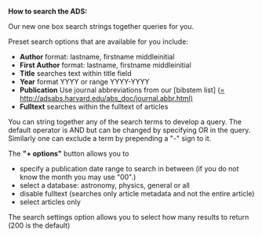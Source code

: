 <B>How to search the ADS:</B>

Our new one box search strings together queries for you.

Preset search options that are available for you include: <ul> 
  <li><B>Author</B> format: lastname, firstname middleinitial
  <li><B>First Author</B> format: lastname, firstname middleinitial
  <li><B>Title</B> searches text within title field
  <li><B>Year</B> format YYYY or range YYYY-YYYY
  <li><B>Publication</B> Use journal abbreviations from our [bibstem list] (<A HREF>=
  http://adsabs.harvard.edu/abs_doc/journal.abbr.html)</A>
  <li><B>Fulltext</B> searches within the fulltext of articles
  </ul>
  
  You can string together any of the search terms to develop a query.  The default operator is AND but can be changed by specifying OR in the query.  Similarly one can exclude a term by prepending a "-" sign to it.
  
  The <B>"+ options"</B> button allows you to <ul> 
  <li>specify a publication date range to search in between (if you do not know the month you may use "00".)  
  <li>select a database:  astronomy, physics, general or all
  <li>disable fulltext (searches only article metadata and not the entire article)
  <li> select articles only
  </ul>
  
  The search settings option allows you to select how many results to return (200 is the default)
  
  
  
